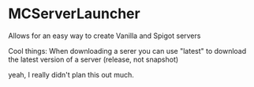 # MCServerLauncher

Allows for an easy way to create Vanilla and Spigot servers


Cool things:
When downloading a serer you can use "latest" to download the latest version of a server (release, not snapshot)


yeah, I really didn't plan this out much.
